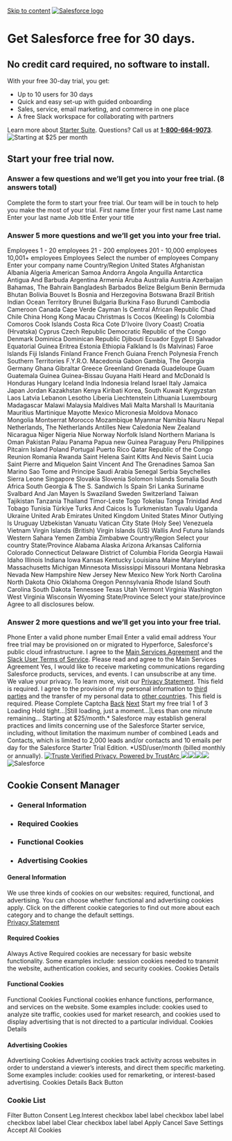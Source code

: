 [Skip to content](https://www.salesforce.com/form/signup/freetrial-salesforce-starter/?d=pb#main)
[ ![Salesforce logo](https://www.salesforce.com/content/dam/sfdc-docs/www/logos/logo-salesforce.svg) ](https://www.salesforce.com/)
#  Get Salesforce free for 30 days. 
##  No credit card required, no software to install. 
With your free 30-day trial, you get: 
  * Up to 10 users for 30 days
  * Quick and easy set-up with guided onboarding
  * Sales, service, email marketing, and commerce in one place
  * A free Slack workspace for collaborating with partners


Learn more about [Starter Suite](https://www.salesforce.com/small-business/starter/). Questions? Call us at [**1-800-664-9073**](tel:1-800-664-9073). 
![Starting at $25 per month](https://www.salesforce.com/content/dam/web/en_us/www/images/form/signup/starter-suite-form-with-slack.png)
##  Start your free trial now. 
###  Answer a few questions and we’ll get you into your free trial. (8 answers total) 
Complete the form to start your free trial. Our team will be in touch to help you make the most of your trial. 
First name  Enter your first name
Last name  Enter your last name
Job title  Enter your title
###  Answer 5 more questions and we’ll get you into your free trial. 
Employees 1 - 20 employees 21 - 200 employees 201 - 10,000 employees 10,001+ employees Employees Select the number of employees
Company  Enter your company name
Country/Region United States Afghanistan Albania Algeria American Samoa Andorra Angola Anguilla Antarctica Antigua And Barbuda Argentina Armenia Aruba Australia Austria Azerbaijan Bahamas, The Bahrain Bangladesh Barbados Belize Belgium Benin Bermuda Bhutan Bolivia Bouvet Is Bosnia and Herzegovina Botswana Brazil British Indian Ocean Territory Brunei Bulgaria Burkina Faso Burundi Cambodia Cameroon Canada Cape Verde Cayman Is Central African Republic Chad Chile China Hong Kong Macau Christmas Is Cocos (Keeling) Is Colombia Comoros Cook Islands Costa Rica Cote D'Ivoire (Ivory Coast) Croatia (Hrvatska) Cyprus Czech Republic Democratic Republic of the Congo Denmark Dominica Dominican Republic Djibouti Ecuador Egypt El Salvador Equatorial Guinea Eritrea Estonia Ethiopia Falkland Is (Is Malvinas) Faroe Islands Fiji Islands Finland France French Guiana French Polynesia French Southern Territories F.Y.R.O. Macedonia Gabon Gambia, The Georgia Germany Ghana Gibraltar Greece Greenland Grenada Guadeloupe Guam Guatemala Guinea Guinea-Bissau Guyana Haiti Heard and McDonald Is Honduras Hungary Iceland India Indonesia Ireland Israel Italy Jamaica Japan Jordan Kazakhstan Kenya Kiribati Korea, South Kuwait Kyrgyzstan Laos Latvia Lebanon Lesotho Liberia Liechtenstein Lithuania Luxembourg Madagascar Malawi Malaysia Maldives Mali Malta Marshall Is Mauritania Mauritius Martinique Mayotte Mexico Micronesia Moldova Monaco Mongolia Montserrat Morocco Mozambique Myanmar Namibia Nauru Nepal Netherlands, The Netherlands Antilles New Caledonia New Zealand Nicaragua Niger Nigeria Niue Norway Norfolk Island Northern Mariana Is Oman Pakistan Palau Panama Papua new Guinea Paraguay Peru Philippines Pitcairn Island Poland Portugal Puerto Rico Qatar Republic of the Congo Reunion Romania Rwanda Saint Helena Saint Kitts And Nevis Saint Lucia Saint Pierre and Miquelon Saint Vincent And The Grenadines Samoa San Marino Sao Tome and Principe Saudi Arabia Senegal Serbia Seychelles Sierra Leone Singapore Slovakia Slovenia Solomon Islands Somalia South Africa South Georgia & The S. Sandwich Is Spain Sri Lanka Suriname Svalbard And Jan Mayen Is Swaziland Sweden Switzerland Taiwan Tajikistan Tanzania Thailand Timor-Leste Togo Tokelau Tonga Trinidad And Tobago Tunisia Türkiye Turks And Caicos Is Turkmenistan Tuvalu Uganda Ukraine United Arab Emirates United Kingdom United States Minor Outlying Is Uruguay Uzbekistan Vanuatu Vatican City State (Holy See) Venezuela Vietnam Virgin Islands (British) Virgin Islands (US) Wallis And Futuna Islands Western Sahara Yemen Zambia Zimbabwe Country/Region Select your country
State/Province Alabama Alaska Arizona Arkansas California Colorado Connecticut Delaware District of Columbia Florida Georgia Hawaii Idaho Illinois Indiana Iowa Kansas Kentucky Louisiana Maine Maryland Massachusetts Michigan Minnesota Mississippi Missouri Montana Nebraska Nevada New Hampshire New Jersey New Mexico New York North Carolina North Dakota Ohio Oklahoma Oregon Pennsylvania Rhode Island South Carolina South Dakota Tennessee Texas Utah Vermont Virginia Washington West Virginia Wisconsin Wyoming State/Province Select your state/province
Agree to all disclosures below. 
###  Answer 2 more questions and we’ll get you into your free trial. 
Phone  Enter a valid phone number
Email  Enter a valid email address
Your free trial may be provisioned on or migrated to Hyperforce, Salesforce's public cloud infrastructure. 
I agree to the [Main Services Agreement](https://www.salesforce.com/en-us/wp-content/uploads/sites/4/documents/legal/Salesforce_MSA.pdf) and the [Slack User Terms of Service](https://slack.com/terms-of-service/user). 
Please read and agree to the Main Services Agreement
Yes, I would like to receive marketing communications regarding Salesforce products, services, and events. I can unsubscribe at any time.
We value your privacy. To learn more, visit our [Privacy Statement](https://www.salesforce.com/company/legal/privacy/).
This field is required. 
I agree to the provision of my personal information to [third parties](https://www.salesforce.com/kr/company/privacy/full-privacy/) and the transfer of my personal data to [other countries](https://www.salesforce.com/kr/company/privacy-notification-1/).
This field is required. 
Please Complete Captcha
[Back](https://www.salesforce.com/form/signup/freetrial-salesforce-starter/?d=pb)
[Next](https://www.salesforce.com/form/signup/freetrial-salesforce-starter/?d=pb)
Start my free trial
1 of 3
Loading Hold tight...|Still loading, just a moment...|Less than one minute remaining...
Starting at $25/month.* Salesforce may establish general practices and limits concerning use of the Salesforce Starter service, including, without limitation the maximum number of combined Leads and Contacts, which is limited to 2,000 leads and/or contacts and 10 emails per day for the Salesforce Starter Trial Edition.
*USD/user/month (billed monthly or annually).
[ ![Truste Verified Privacy. Powered by TrustArc](https://privacy-policy.truste.com/privacy-seal/seal?rid=0a5802d6-2a9a-4865-9fe9-70e1140cf3b6) ](https://privacy.truste.com/privacy-seal/validation?rid=0a5802d6-2a9a-4865-9fe9-70e1140cf3b6)
[](tel:1-800-664-9073)
![](https://px.ads.linkedin.com/collect/?pid=9838&conversionId=5840410&fmt=gif)![](https://t.co/1/i/adsct?bci=4&dv=UTC%26en-US%2Cen%26Google%20Inc.%26Linux%20x86_64%26255%261080%26600%264%2624%261080%26600%260%26na&eci=3&event=%7B%7D&event_id=573c77f7-310c-47e7-b7dc-899806c5abf4&integration=gtm&p_id=Twitter&p_user_id=0&pl_id=c584a2c2-c5a1-4034-8e56-06f6686b24c4&pt=Salesforce%20Starter%3A%20Free%20Trial%20-%20Salesforce.com&tw_document_href=https%3A%2F%2Fwww.salesforce.com%2Fform%2Fsignup%2Ffreetrial-salesforce-starter%2F%3Fd%3Dpb&tw_iframe_status=0&txn_id=o7f4b&type=javascript&version=2.3.34)![](https://analytics.twitter.com/1/i/adsct?bci=4&dv=UTC%26en-US%2Cen%26Google%20Inc.%26Linux%20x86_64%26255%261080%26600%264%2624%261080%26600%260%26na&eci=3&event=%7B%7D&event_id=573c77f7-310c-47e7-b7dc-899806c5abf4&integration=gtm&p_id=Twitter&p_user_id=0&pl_id=c584a2c2-c5a1-4034-8e56-06f6686b24c4&pt=Salesforce%20Starter%3A%20Free%20Trial%20-%20Salesforce.com&tw_document_href=https%3A%2F%2Fwww.salesforce.com%2Fform%2Fsignup%2Ffreetrial-salesforce-starter%2F%3Fd%3Dpb&tw_iframe_status=0&txn_id=o7f4b&type=javascript&version=2.3.34)![](https://id.rlcdn.com/464526.gif)
![Salesforce](https://a.sfdcstatic.com/digital/one-trust/core/stable/consent/8e783e8c-0ad0-475d-8fca-4a03afa0a02a/01938ba0-2bc1-7129-9a4c-e70d4380975d/logos/ddb906c9-f57b-40fc-85a1-c8bcbc371b0d/6a33a761-886e-4860-8e17-abc0832f7a62/corporate_logo_big.png)
## Cookie Consent Manager
  * ### General Information
  * ### Required Cookies
  * ### Functional Cookies
  * ### Advertising Cookies


#### General Information
We use three kinds of cookies on our websites: required, functional, and advertising. You can choose whether functional and advertising cookies apply. Click on the different cookie categories to find out more about each category and to change the default settings.   
[Privacy Statement](https://www.salesforce.com/company/privacy/full_privacy/)
#### Required Cookies
Always Active
Required cookies are necessary for basic website functionality. Some examples include: session cookies needed to transmit the website, authentication cookies, and security cookies.
Cookies Details‎
#### Functional Cookies
Functional Cookies
Functional cookies enhance functions, performance, and services on the website. Some examples include: cookies used to analyze site traffic, cookies used for market research, and cookies used to display advertising that is not directed to a particular individual.
Cookies Details‎
#### Advertising Cookies
Advertising Cookies
Advertising cookies track activity across websites in order to understand a viewer’s interests, and direct them specific marketing. Some examples include: cookies used for remarketing, or interest-based advertising.
Cookies Details‎
Back Button
### Cookie List
Filter Button
Consent Leg.Interest
checkbox label label
checkbox label label
checkbox label label
Clear
checkbox label label
Apply Cancel
Save Settings
Accept All Cookies
[](https://onetrust.com/poweredbyonetrust)
